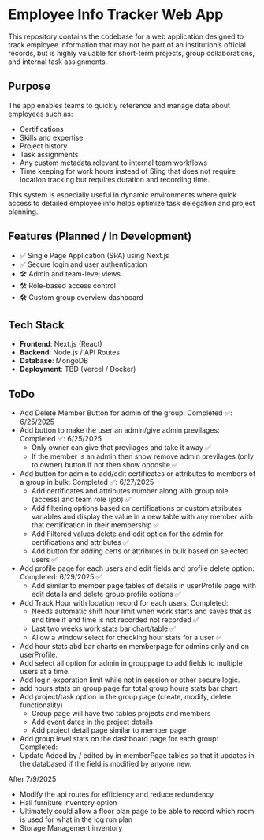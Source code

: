 # Employee Info Tracker Web App

This repository contains the codebase for a web application designed to track employee information that may not be part of an institution’s official records, but is highly valuable for short-term projects, group collaborations, and internal task assignments.

## Purpose

The app enables teams to quickly reference and manage data about employees such as:

- Certifications
- Skills and expertise
- Project history
- Task assignments
- Any custom metadata relevant to internal team workflows
- Time keeping for work hours instead of Sling that does not require location tracking but requires duration and recording time. 

This system is especially useful in dynamic environments where quick access to detailed employee info helps optimize task delegation and project planning.

## Features (Planned / In Development)

- ✅ Single Page Application (SPA) using Next.js
- ✅ Secure login and user authentication
- 🛠️ Admin and team-level views
- 🛠️ Role-based access control
- 🛠️ Custom group overview dashboard

## Tech Stack

- **Frontend**: Next.js (React)
- **Backend**: Node.js / API Routes
- **Database**: MongoDB
- **Deployment**: TBD (Vercel / Docker)


## ToDo
- Add Delete Member Button for admin of the group: Completed ✅: 6/25/2025
- Add button to make the user an admin/give admin previlages: Completed ✅: 6/25/2025
    - Only owner can give that previlages and take it away ✅
    - If the member is an admin then show remove admin previlages (only to owner) button if not then show opposite ✅
- Add button for admin to add/edit certificates or attributes to members of a group in bulk: Completed ✅: 6/27/2025
    - Add certificates and attributes number along with group role (access) and team role (job) ✅
    - Add filtering options based on certifications or custom attributes variables and display the value in a new table with any member with that certification in their membership ✅
    - Add Filtered values delete and edit option for the admin for certifications and attributes ✅
    - Add button for adding certs or attributes in bulk based on selected users ✅
- Add profile page for each users and edit fields and profile delete option: Completed: 6/29/2025 ✅
    - Add similar to member page tables of details in userProfile page with edit details and delete group profile options ✅
- Add Track Hour with location record for each users: Completed: 
    - Needs automatic shift hour limit when work starts and saves that as end time if end time is not recorded not recorded ✅
    - Last two weeks work stats bar chart/table ✅
    - Allow a window select for checking hour stats for a user ✅
- Add hour stats abd bar charts on memberpage for admins only and on userProfile.
- Add select all option for admin in grouppage to add fields to multiple users at a time.
- Add login exporation limit while not in session or other secure logic. 
- add hours stats on group page for total group hours stats bar chart
- Add project/task option in the group page (create, modify, delete functionality)
    - Group page will have two tables projects and members
    - Add event dates in the project details 
    - Add project detail page similar to member page
- Add group level stats on the dashboard page for each group: Completed: 
- Update Added by / edited by in memberPgae tables so that it updates in the databased if the field is modified by anyone new.  

After 7/9/2025

- Modify the api routes for efficiency and reduce redundency 
- Hall furniture inventory option
- Ultimately could allow a floor plan page to be able to record which room is used for what in the log run plan
- Storage Management inventory

